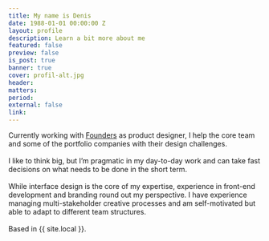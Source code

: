 ```yaml
---
title: My name is Denis
date: 1988-01-01 00:00:00 Z
layout: profile
description: Learn a bit more about me
featured: false
preview: false
is_post: true
banner: true
cover: profil-alt.jpg
header:
matters:
period:
external: false
link:
---
```


Currently working with [Founders](https://founders.as) as product designer, I help the core team and some of the portfolio companies with their design challenges.
<br><br>
I like to think big, but I’m pragmatic in my day-to-day work and can take fast decisions on what needs to be done in the short term.
<br><br>
While interface design is the core of my expertise, experience in front-end development and branding round out my perspective. I have experience managing multi-stakeholder creative processes and am self-motivated but able to adapt to different team structures. 
<br><br>
Based in {{ site.local }}.
